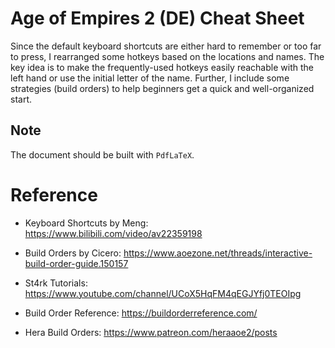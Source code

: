 # Age of Empires 2 (DE) Cheat Sheet

Since the default keyboard shortcuts are either hard to remember or too far to press, I rearranged some hotkeys based on the locations and names. The key idea is to make the frequently-used hotkeys easily reachable with the left hand or use the initial letter of the name. Further, I include some strategies (build orders) to help beginners get a quick and well-organized start.

## Note

The document should be built with `PdfLaTeX`.

# Reference

- Keyboard Shortcuts by Meng: https://www.bilibili.com/video/av22359198

- Build Orders by Cicero: https://www.aoezone.net/threads/interactive-build-order-guide.150157

- St4rk Tutorials: https://www.youtube.com/channel/UCoX5HqFM4qEGJYfj0TEOIpg

- Build Order Reference: https://buildorderreference.com/

- Hera Build Orders: https://www.patreon.com/heraaoe2/posts